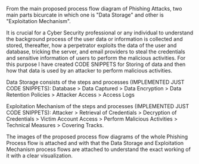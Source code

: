 From the main proposed process flow diagram of Phishing Attacks, two main parts bicurcate in which one is "Data Storage" and other is "Exploitation Mechanism".

It is crucial for a Cyber Security professional or any individual to understand the background process of the user data or information is collected and stored, thereafter, how a perpetrator exploits the data of the user and database, tricking
the server, and email providers to steal the credentials and sensitive information of users to perform the malicious activities. For this purpose I have created CODE SNIPPETS for Storing of data and then how that data is used
by an attacker to perform malicious activities.

Data Storage consists of the steps and processes (IMPLEMENTED JUST CODE SNIPPETS):
Database > Data Captured > Data Encryption > Data Retention Policies > Attacker Access > Access Logs

Exploitation Mechanism of the steps and processes (IMPLEMENTED JUST CODE SNIPPETS):
Attacker > Retrieval of Credentials > Decryption of Credentials > Victim Account Access > Perform Malicious Activities > Technical Measures > Covering Tracks.

The images of the proposed process flow diagrams of the whole Phishing Process flow is attached and with that the Data Storage and Exploitation Mechanism process flows are attached to understand the exact working of it with a clear visualization.
